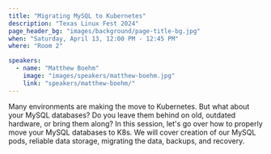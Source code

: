 ```yaml
---
title: "Migrating MySQL to Kubernetes"
description: "Texas Linux Fest 2024"
page_header_bg: "images/background/page-title-bg.jpg"
when: "Saturday, April 13, 12:00 PM - 12:45 PM"
where: "Room 2"

speakers:
  - name: "Matthew Boehm"
    image: "images/speakers/matthew-boehm.jpg"
    link: "speakers/matthew-boehm/"
---
```


Many environments are making the move to Kubernetes. But what about your MySQL
databases? Do you leave them behind on old, outdated hardware, or bring them
along? In this session, let's go over how to properly move your MySQL databases
to K8s. We will cover creation of our MySQL pods, reliable data storage,
migrating the data, backups, and recovery.
